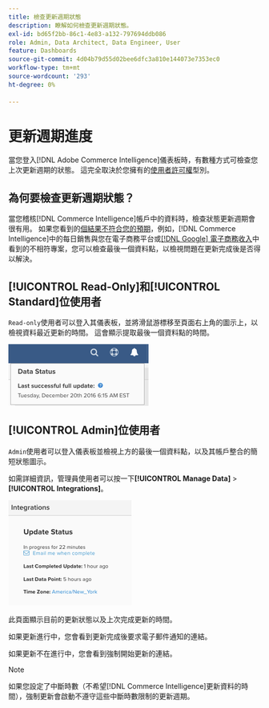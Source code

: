 ```yaml
---
title: 檢查更新週期狀態
description: 瞭解如何檢查更新週期狀態。
exl-id: bd65f2bb-86c1-4e83-a132-797694ddb086
role: Admin, Data Architect, Data Engineer, User
feature: Dashboards
source-git-commit: 4d04b79d55d02bee6dfc3a810e144073e7353ec0
workflow-type: tm+mt
source-wordcount: '293'
ht-degree: 0%

---
```


# 更新週期進度

當您登入[!DNL Adobe Commerce Intelligence]儀表板時，有數種方式可檢查您上次更新週期的狀態。 這完全取決於您擁有的[使用者許可權](../administrator/user-management/user-management.md)型別。

## 為何要檢查更新週期狀態？

當您稽核[!DNL Commerce Intelligence]帳戶中的資料時，檢查狀態更新週期會很有用。 如果您看到的[個結果不符合您的預期](../data-analyst/data-warehouse-mgr/data-and-updates-faq.md)，例如，[!DNL Commerce Intelligence]中的每日銷售與您在電子商務平台或[[!DNL Google] 電子商務收入](https://experienceleague.adobe.com/docs/commerce-knowledge-base/kb/troubleshooting/miscellaneous/diagnosing-google-ecommerce-revenue-discrepancies.html?lang=zh-Hant)中看到的不相符專案，您可以檢查最後一個資料點，以檢視問題在更新完成後是否得以解決。

## [!UICONTROL Read-Only]和[!UICONTROL Standard]位使用者

`Read-only`使用者可以登入其儀表板，並將滑鼠游標移至頁面右上角的圖示上，以檢視資料最近更新的時間。 這會顯示提取最後一個資料點的時間。

![介面中顯示的上次成功資料更新時間戳記](../../mbi/assets/last-success-data.png)

## [!UICONTROL Admin]位使用者

`Admin`使用者可以登入儀表板並檢視上方的最後一個資料點，以及其帳戶整合的簡短狀態圖示。

如需詳細資訊，管理員使用者可以按一下&#x200B;**[!UICONTROL Manage Data]** > **[!UICONTROL Integrations]**。

![管理資料整合頁面，顯示連線詳細資料和更新狀態](../../mbi/assets/detail-manage-data-integrations.png)

此頁面顯示目前的更新狀態以及上次完成更新的時間。

如果更新進行中，您會看到更新完成後要求電子郵件通知的連結。

如果更新不在進行中，您會看到強制開始更新的連結。

>[!NOTE]
>
>如果您設定了中斷時數（不希望[!DNL Commerce Intelligence]更新資料的時間），強制更新會啟動不遵守這些中斷時數限制的更新週期。

